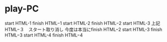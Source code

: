 # play-PC
start HTML-1
finish HTML−1
start HTML-2
finish HTML−2
start HTML-3
上記　HTML−３　スタート取り消し
今度は本当にfinish HTML−2
start HTML-3
finish HTML−3
start HTML-4
finish HTML−4
